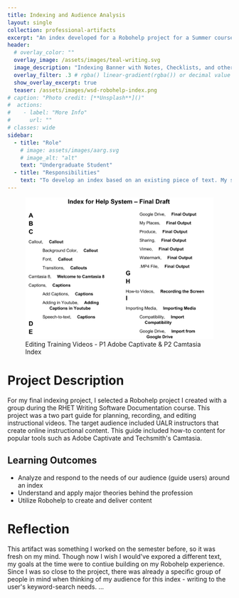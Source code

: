 ```yaml
---
title: Indexing and Audience Analysis
layout: single
collection: professional-artifacts
excerpt: "An index developed for a Robohelp project for a Summer course."
header:
  # overlay_color: ""
  overlay_image: /assets/images/teal-writing.svg
  image_description: "Indexing Banner with Notes, Checklists, and other Documentation vector"
  overlay_filter: .3 # rgba() linear-gradient(rgba()) or decimal value for black
  show_overlay_excerpt: true
  teaser: /assets/images/wsd-robohelp-index.png
# caption: "Photo credit: [**Unsplash**]()"
#  actions:
#    - label: "More Info"
#      url: ""
# classes: wide
sidebar:
  - title: "Role"
    # image: assets/images/aarg.svg
    # image_alt: "alt"
    text: "Undergraduate Student"
  - title: "Responsibilities"
    text: "To develop an index based on an existing piece of text. My subject was a group Robohelp project from my Writing Software Documentation class."
---
```


<figure>
  <img src="/assets/images/wsd-robohelp-index.png">
  <figcaption>Editing Training Videos - P1 Adobe Captivate & P2 Camtasia Index</figcaption>
</figure>

# Project Description

For my final indexing project, I selected a Robohelp project I created with a group during the RHET Writing Software Documentation course. This project was a two part guide for planning, recording, and editing instructional videos. The target audience included UALR instructors that create online instructional content. This guide included how-to content for popular tools such as Adobe Captivate and Techsmith's Camtasia. 

## Learning Outcomes

- Analyze and respond to the needs of our audience (guide users) around an index
- Understand and apply major theories behind the profession
- Utilize Robohelp to create and deliver content


# Reflection

This artifact was something I worked on the semester before, so it was fresh on my mind. Though now I wish I would've expored a different text, my goals at the time were to contiue building on my Robohelp experience. Since I was so close to the project, there was already a specific group of people in mind when thinking of my audience for this index - writing to the user's keyword-search needs. ...
